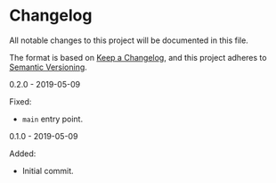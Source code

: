 # Changelog

All notable changes to this project will be documented in this file.

The format is based on [Keep a Changelog](https://keepachangelog.com/en/1.0.0/),
and this project adheres to [Semantic Versioning](https://semver.org/spec/v2.0.0.html).

0.2.0 - 2019-05-09

Fixed:

- `main` entry point.

0.1.0 - 2019-05-09

Added:

- Initial commit.
